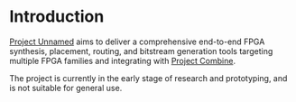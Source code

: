 Introduction
============

[Project Unnamed][prjunnamed] aims to deliver a comprehensive end-to-end FPGA synthesis, placement, routing, and bitstream generation tools targeting multiple FPGA families and integrating with [Project Combine][prjcombine].

The project is currently in the early stage of research and prototyping, and is not suitable for general use.

[prjunnamed]: https://github.com/prjunnamed/prjunnamed
[prjcombine]: https://github.com/prjunnamed/prjcombine
